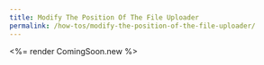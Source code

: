 ```yaml
---
title: Modify The Position Of The File Uploader
permalink: /how-tos/modify-the-position-of-the-file-uploader/
---
```


<%= render ComingSoon.new %>
